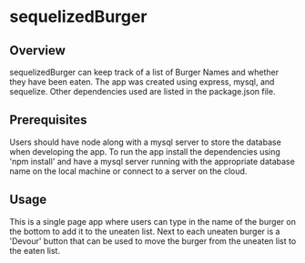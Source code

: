 # sequelizedBurger

## Overview

sequelizedBurger can keep track of a list of Burger Names and whether they have been eaten.  The app was created using express, mysql, and sequelize.  Other dependencies used are listed in the package.json file.

## Prerequisites

Users should have node along with a mysql server to store the database when developing the app.  To run the app install the dependencies using 'npm install' and have a mysql server running with the appropriate database name on the local machine or connect to a server on the cloud.

## Usage

This is a single page app where users can type in the name of the burger on the bottom to add it to the uneaten list.  Next to each uneaten burger is a 'Devour' button that can be used to move the burger from the uneaten list to the eaten list.